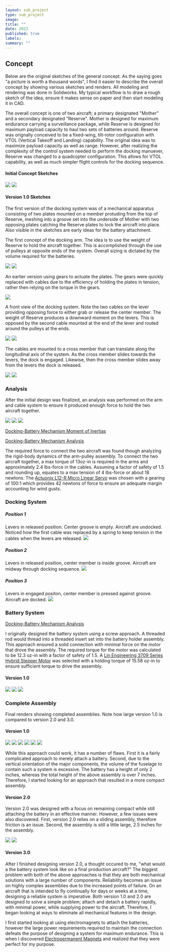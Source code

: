```yaml
---
layout: sub_project
type: sub_project
image:
title: ""
date: 2023
published: true
labels:
summary: ""
---
```

<h2>Concept</h2>

Below are the original sketches of the general concept. As the saying goes "a picture is worth a thousand words", I find it easier to describe the overall concept by showing various sketches and renders. All modeling and rendering was done in Solidworks. My typical workflow is to draw a rough sketch of the idea, ensure it makes sense on paper and then start modeling it in CAD.

The overall concept is one of two aircraft; a primary designated "Mother" and a secondary designated "Reserve". Mother is designed for maximum endurance carrying a surveillance package, while Reserve is designed for maximum payload capacity to haul two sets of batteries around. Reserve was orignally conceived to be a fixed-wing, tilt-rotor configuration with VTOL (Vertical Takeoff and Landing) capability. The original idea was to maximize payload capacity as well as range. However, after realizing the complexity of the control system needed to perform the docking manuever, Reserve was changed to a quadcopter configuration. This allows for VTOL capability, as well as much simpler flight controls for the docking sequence.

<h4>Initial Concept Sketches</h4>
<img class="img-fluid" src="../img/uav_project/concepts/overview.png">
<img class="img-fluid" src="../img/uav_project/concepts/drawing.png">

<h4>Version 1.0 Sketches</h4>
The first version of the docking system was of a mechanical apparatus consisting of two plates mounted on a member protuding from the top of Reserve, meshing into a groove set into the underside of Mother with two opposing plates catching the Reserve plates to lock the aircraft into place. Also visible in the sketches are early ideas for the battery attachment.

The first concept of the docking arm. The idea is to use the weight of Reserve to hold the aircraft together. This is accomplished through the use of pulleys at opposite ends of the system. Overall sizing is dictated by the volume required for the batteries.

<img class="img-fluid" src="../img/uav_project/concepts/docking_arm1.png">
<img class="img-fluid" src="../img/uav_project/concepts/docking_arm2.png">

An earlier version using gears to actuate the plates. The gears were quickly replaced with cables due to the efficiency of holding the plates in tension, rather then relying on the torque in the gears.

<img class="img-fluid" src="../img/uav_project/concepts/docking_battery_mech_iso_v2.png">

A front view of the docking system. Note the two cables on the lever providing opposing force to either grab or release the center member. The weight of Reserve produces a downward moment on the levers. This is opposed by the second cable mounted at the end of the lever and routed around the pulleys at the ends. 

<img class="img-fluid" src="../img/uav_project/concepts/docking_battery_mech_front.png">
<img class="img-fluid" src="../img/uav_project/concepts/docking_battery_mech_top.png">

The cables are mounted to a cross member that can translate along the longitudinal axis of the system. As the cross member slides towards the levers, the dock is engaged. Likewise, then the cross member slides away from the levers the dock is released.

<img class="img-fluid" src="../img/uav_project/concepts/docking_mech.png">
<img class="img-fluid" src="../img/uav_project/concepts/docking_battery_mech_iso_v1.png">

<h3>Analysis</h3>

After the initial design was finalized, an analysis was performed on the arm and cable system to ensure it produced enough force to hold the two aircraft together.

<img class="img-fluid" src="../img/uav_project/concepts/FBD.png">
<img class="img-fluid" src="../img/uav_project/concepts/arm_moment.png">
<img class="img-fluid" src="../img/uav_project/concepts/dynamics.png">

<a href="Docking-Battery Mechanism M-1.pdf">Docking-Battery Mechanism Moment of Inertias</a>

<a href="Docking-Battery Mechanism M-1 Analysis.pdf">Docking-Battery Mechanism Analysis</a>

The required force to connect the two aircraft was found though analyzing the rigid-body dynamics of the arm-pulley assembly. To connect the two aircraft together, a max torque of 13oz-in is required in the arms and approximately 2.4 lbs-force in the cables. Assuming a factor of safety of 1.5 and rounding up, equates to a max tension of 4 lbs-force or about 18 newtons. The <a href="https://www.actuonix.com/assets/images/datasheets/ActuonixL12Datasheet.pdf">Actuonix L12-R Micro Linear Servo</a> was chosen with a gearing of 100:1 which provides 42 newtons of force to ensure an adequate margin accounting for wind gusts.

<h3>Docking System</h3>

<h5>Position 1</h5>

Levers in released position. Center groove is empty. Aircraft are undocked. Noticed how the first cable was replaced by a spring to keep tension in the cables when the levers are released.
<img class="img-fluid" src="../img/uav_project/concepts/M-1_R-1 Docking System Closeup Undocked.png">

<h5>Position 2</h5>

Levers in released position, center member is inside groove. Aircraft are midway through docking sequence.
<img class="img-fluid" src="../img/uav_project/concepts/M-1_R-1 Docking Systems Closeup Undocked.png">

<h5>Position 3</h5>

Levers in engaged positon, center member is pressed against groove. Aircraft are docked.
<img class="img-fluid" src="../img/uav_project/concepts/M-1_R-1 Docking Systems Closeup Docked.png">

<h3>Battery System</h3>

<a href="Docking-Battery Mechanism M-1 Analysis.pdf">Docking-Battery Mechanism Analysis</a>

I originally designed the battery system using a screw approach. A threaded rod would thread into a threaded insert set into the battery holder assembly. This approach ensured a solid connection with minimal force on the motor that drove the assembly. The required torque for the motor was calculated to be 12.3 oz-in with a factor of safety of 1.5. A <a href="https://www.linengineering.com/products/stepper-motors/hybrid-stepper-motors/3709-series/3709V-18">Lin Engineering 3709 Series Hybrid Stepper Motor</a> was selected with a holding torque of 15.58 oz-in to ensure sufficient torque to drive the assembly.

<h4>Version 1.0</h4>
<img class="img-fluid" src="../img/uav_project/concepts/battery_mount_system_v1_iso.png">
<img class="img-fluid" src="../img/uav_project/concepts/battery_mount_system_v1_cross-section1.png">
<img class="img-fluid" src="../img/uav_project/concepts/battery_mount_system_v1_cross-section2.png">

<h3>Complete Assembly</h3>

Final renders showing completed assemblies. Note how large version 1.0 is compared to version 2.0 and 3.0.

<h4>Version 1.0</h4>
<img class="img-fluid" src="../img/uav_project/concepts/M-1 Docking System Iso.png">

<img class="img-fluid" src="../img/uav_project/concepts/M-1 Docking System Back.png">

<img class="img-fluid" src="../img/uav_project/concepts/M-1 Docking System Front.png">

<img class="img-fluid" src="../img/uav_project/concepts/M-1 Docking System Top.png">

<img class="img-fluid" src="../img/uav_project/concepts/M-1 Docking System Extend Bottom.png">

<img class="img-fluid" src="../img/uav_project/concepts/M-1 Docking System Explode.png">

While this approach could work, it has a number of flaws. First it is a fairly complicated approach to merely attach a battery. Second, due to the vertical orientation of the major components, the volume of the fuselage to contain such a system is excessive. The battery has a height of only 2 inches, whereas the total height of the above assembly is over 7 inches. Therefore, I started looking for an approach that resulted in a more compact assembly.

<h4>Version 2.0</h4>

Version 2.0 was designed with a focus on remaining compact while still attaching the battery in an effective manner. However, a few issues were also discovered. First, version 2.0 relies on a sliding assembly, therefore friction is an issue. Second, the assembly is still a little large, 2.5 inches for the assembly.

<img class="img-fluid" src="../img/uav_project/concepts/battery_mount_system_v2_iso.png">

<img class="img-fluid" src="../img/uav_project/concepts/version_2_iso.png">

<h4>Version 3.0</h4>

After I finished designing version 2.0, a thought occured to me, "what would a the battery system look like on a final production aircraft?" The biggest problem with both of the above approaches is that they are both mechanical solutions with a large number of components. Reliability becomes an issue on highly complex assemblies due to the increased points of failure. On an aircraft that is intended to fly continually for days or weeks at a time, designing a reliable system is imperative. Both version 1.0 and 2.0 are designed to solve a simple problem; attach and detach a battery rapidly, with minimal power, while supplying power to the aircraft. Therefore, I began looking at ways to eliminate all mechanical features in the design.

I first started looking at using electromagnets to attach the batteries, however the large power requirements required to maintain the connection defeats the purpose of designing a system for maximum endurance. This is when I discovered <a href="Electropermanent_Magnets_Knaian.pdf">Electropermanent Magnets</a> and realized that they were perfect for my purpose.